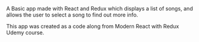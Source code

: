 A Basic app made with React and Redux which displays a list of songs, and allows the user to select a song to find out more info.  

This app was created as a code along from Modern React with Redux Udemy course.

